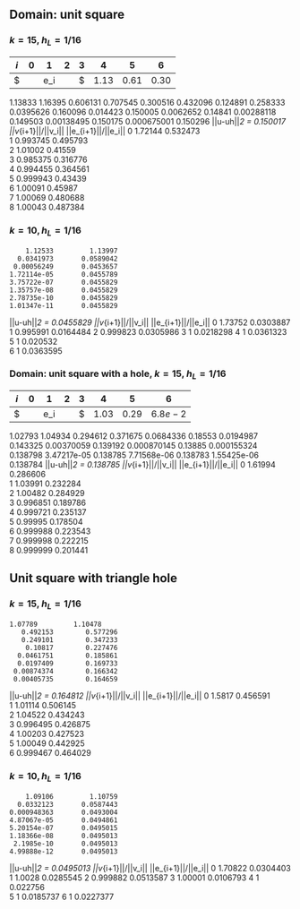 ## Domain: unit square

###  $k = 15$, $h_L=1/16$

| $i$       | 0    | 1    | 2    | 3    | 4        | 5        | 6        |
| --------- | ---- | ---- | ---- | ---- | -------- | -------- | -------- |
| $||e_i||$ | 1.13 | 0.61 | 0.30 | 0.12 | $4.0e-2$ | $1.4e-2$ | $6.3e-3$ |

   

1.13833         1.16395
       0.606131        0.707545
       0.300516        0.432096
       0.124891        0.258333
      0.0395626        0.160096
       0.014423        0.150005
      0.0062652         0.14841
     0.00288118        0.149503
     0.00138495        0.150175
    0.000675001        0.150296
||u-uh||_2 = 0.150017
||v_{i+1}||/||v_i|| ||e_{i+1}||/||e_i||
0 1.72144    0.532473  
1 0.993745   0.495793  
2 1.01002    0.41559   
3 0.985375   0.316776  
4 0.994455   0.364561  
5 0.999943   0.43439   
6 1.00091    0.45987   
7 1.00069    0.480688  
8 1.00043    0.487384  

### $k=10, h_L=1/16$

        1.12533         1.13997
      0.0341973       0.0589042
     0.00056249       0.0453657
    1.72114e-05       0.0455789
    3.75722e-07       0.0455829
    1.35757e-08       0.0455829
    2.78735e-10       0.0455829
    1.01347e-11       0.0455829
||u-uh||_2 = 0.0455829
||v_{i+1}||/||v_i|| ||e_{i+1}||/||e_i||
0 1.73752    0.0303887 
1 0.995991   0.0164484 
2 0.999823   0.0305986 
3 1          0.0218298 
4 1          0.0361323 
5 1          0.020532  
6 1          0.0363595 



### Domain: unit square with a hole, $k = 15$, $h_L=1/16$

| $i$       | 0    | 1    | 2        | 3        | 4        | 5        | 6        |
| --------- | ---- | ---- | -------- | -------- | -------- | -------- | -------- |
| $||e_i||$ | 1.03 | 0.29 | $6.8e-2$ | $1.9e-2$ | $3.7e-3$ | $8.7e-4$ | $1.6e-4$ |

  1.02793         1.04934
       0.294612        0.371675
      0.0684336         0.18553
      0.0194987        0.143325
     0.00370059        0.139192
    0.000870145         0.13885
    0.000155324        0.138798
    3.47217e-05        0.138785
    7.71568e-06        0.138783
    1.55425e-06        0.138784
||u-uh||_2 = 0.138785
||v_{i+1}||/||v_i|| ||e_{i+1}||/||e_i||
0 1.61994    0.286606  
1 1.03991    0.232284  
2 1.00482    0.284929  
3 0.996851   0.189786  
4 0.999721   0.235137  
5 0.99995    0.178504  
6 0.999988   0.223543  
7 0.999998   0.222215  
8 0.999999   0.201441  



## Unit square with triangle hole

### $k = 15$, $h_L=1/16$

    1.07789         1.10478
       0.492153        0.577296
       0.249101        0.347233
        0.10817        0.227476
      0.0461751        0.185861
      0.0197409        0.169733
     0.00874374        0.166342
     0.00405735        0.164659
||u-uh||_2 = 0.164812
||v_{i+1}||/||v_i|| ||e_{i+1}||/||e_i||
0 1.5817     0.456591  
1 1.01114    0.506145  
2 1.04522    0.434243  
3 0.996495   0.426875  
4 1.00203    0.427523  
5 1.00049    0.442925  
6 0.999467   0.464029  

### $k=10, h_L=1/16$

        1.09106         1.10759
      0.0332123       0.0587443
    0.000948363       0.0493004
    4.87067e-05       0.0494861
    5.20154e-07       0.0495015
    1.18366e-08       0.0495013
     2.1985e-10       0.0495013
    4.99888e-12       0.0495013
||u-uh||_2 = 0.0495013
||v_{i+1}||/||v_i|| ||e_{i+1}||/||e_i||
0 1.70822    0.0304403 
1 1.0028     0.0285545 
2 0.999882   0.0513587 
3 1.00001    0.0106793 
4 1          0.022756  
5 1          0.0185737 
6 1          0.0227377 